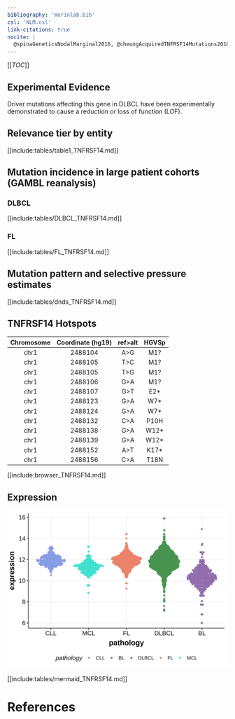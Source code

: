 ```yaml
---
bibliography: 'morinlab.bib'
csl: 'NLM.csl'
link-citations: true
nocite: |
  @spinaGeneticsNodalMarginal2016, @cheungAcquiredTNFRSF14Mutations2010a -->, @morinFrequentMutationHistonemodifying2011, @spinaGeneticsNodalMarginal2016b -->, @cheungAcquiredTNFRSF14Mutations2010, 
---
```


[[_TOC_]]



## Experimental Evidence

Driver mutations affecting this gene in DLBCL have been experimentally demonstrated to cause a reduction or loss of function (LOF).

## Relevance tier by entity

[[include:tables/table1_TNFRSF14.md]]

## Mutation incidence in large patient cohorts (GAMBL reanalysis)

### DLBCL
[[include:tables/DLBCL_TNFRSF14.md]]

### FL
[[include:tables/FL_TNFRSF14.md]]

## Mutation pattern and selective pressure estimates

[[include:tables/dnds_TNFRSF14.md]]

## TNFRSF14 Hotspots

| Chromosome |Coordinate (hg19) | ref>alt | HGVSp | 
 | :---:| :---: | :--: | :---: |
| chr1 | 2488104 | A>G | M1? |
| chr1 | 2488105 | T>C | M1? |
| chr1 | 2488105 | T>G | M1? |
| chr1 | 2488106 | G>A | M1? |
| chr1 | 2488107 | G>T | E2* |
| chr1 | 2488123 | G>A | W7* |
| chr1 | 2488124 | G>A | W7* |
| chr1 | 2488132 | C>A | P10H |
| chr1 | 2488138 | G>A | W12* |
| chr1 | 2488139 | G>A | W12* |
| chr1 | 2488152 | A>T | K17* |
| chr1 | 2488156 | C>A | T18N |

[[include:browser_TNFRSF14.md]]

## Expression
![](images/gene_expression/TNFRSF14_by_pathology.svg)


<!-- ORIGIN: cheungAcquiredTNFRSF14Mutations2010a @cheungAcquiredTNFRSF14Mutations2010a -->
<!-- FL: cheungAcquiredTNFRSF14Mutations2010a -->
<!-- MZL: spinaGeneticsNodalMarginal2016b @spinaGeneticsNodalMarginal2016b -->
<!-- DLBCL: morinFrequentMutationHistonemodifying2011 -->

[[include:tables/mermaid_TNFRSF14.md]]

# References

